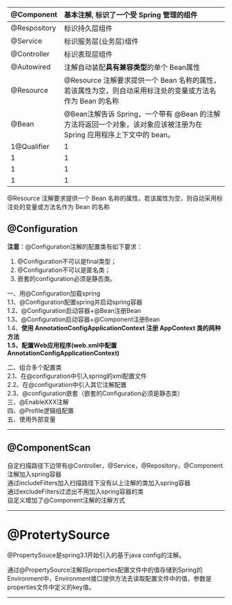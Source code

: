 | @Component | 基本注解, 标识了一个受 Spring 管理的组件 |
| :--- | :--- |
| @Respository | 标识持久层组件 |
| @Service | 标识服务层\(业务层\)组件 |
| @Controller | 标识表现层组件 |
| @Autowired | 注解自动装配**具有兼容类型**的单个 Bean属性 |
| @Resource | @Resource 注解要求提供一个 Bean 名称的属性，若该属性为空，则自动采用标注处的变量或方法名作为 Bean 的名称 |
| @Bean | @Bean注解告诉 Spring，一个带有 @Bean 的注解方法将返回一个对象，该对象应该被注册为在 Spring 应用程序上下文中的 bean。 |
| 1@Qualifier | 1 |
| 1 | 1 |
| 1 | 1 |
| 1 | 1 |

@Resource 注解要求提供一个 Bean 名称的属性，若该属性为空，则自动采用标注处的变量或方法名作为 Bean 的名称

## @Configuration

**注意**：@Configuration注解的配置类有如下要求：

1. @Configuration不可以是final类型；
2. @Configuration不可以是匿名类；
3. 嵌套的configuration必须是静态类。

一、用@Configuration加载spring  
1.1、@Configuration配置spring并启动spring容器  
1.2、@Configuration启动容器+@Bean注册Bean  
1.3、@Configuration启动容器+@Component注册Bean  
1.4、**使用 AnnotationConfigApplicationContext 注册 AppContext 类的两种方法  
1.5、配置Web应用程序\(web.xml中配置AnnotationConfigApplicationContext\)**

二、组合多个配置类  
2.1、在@configuration中引入spring的xml配置文件  
2.2、在@configuration中引入其它注解配置  
2.3、@configuration嵌套（嵌套的Configuration必须是静态类）  
三、@EnableXXX注解  
四、@Profile逻辑组配置  
五、使用外部变量

---

## **@ComponentScan**

自定扫描路径下边带有@Controller，@Service，@Repository，@Component注解加入spring容器  
通过includeFilters加入扫描路径下没有以上注解的类加入spring容器  
通过excludeFilters过滤出不用加入spring容器的类  
自定义增加了@Component注解的注解方式

---

# @ProtertySource

@PropertySouce是spring3.1开始引入的基于java config的注解。

通过@PropertySource注解将properties配置文件中的值存储到Spring的 Environment中，Environment接口提供方法去读取配置文件中的值，参数是properties文件中定义的key值。

---



